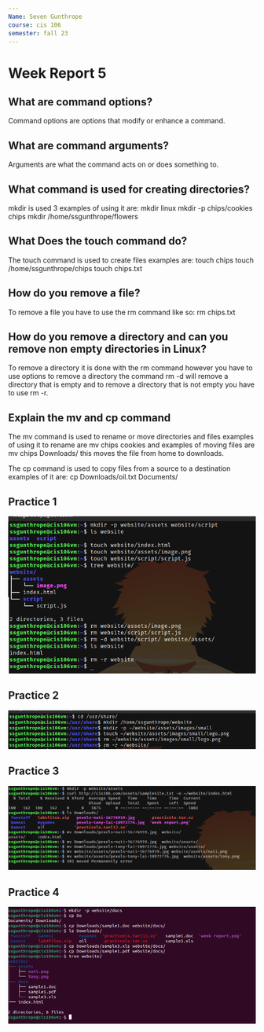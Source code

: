 ```yaml
---
Name: Seven Gunthrope
course: cis 106
semester: fall 23
---
```


# Week Report 5 

## What are command options?
Command options are options that modify or enhance a command.

## What are command arguments?
Arguments are what the command acts on or does something to.

## What command is used for creating directories?
mkdir is used 3 examples of using it are:
mkdir linux
mkdir -p chips/cookies chips
mkdir /home/ssgunthrope/flowers

## What Does the touch command do?
The touch command is used to create files examples are:
touch chips
touch /home/ssgunthrope/chips
touch chips.txt

## How do you remove a file?
To remove a file you have to use the rm command like so:
rm chips.txt

## How do you remove a directory and can you remove non empty directories in Linux?
To remove a directory it is done with the rm command however you have to use options to remove a directory the command rm -d will remove a directory that is empty and to remove a directory that is not empty you have to use rm -r.

## Explain the mv and cp command
The mv command is used to rename or move directories and files examples of using it to rename are mv chips cookies and examples of moving files are mv chips Downloads/ this moves the file from home to downloads.

The cp command is used to copy files from a source to a destination examples of it are: cp Downloads/oil.txt Documents/ 

## Practice 1
![prac1](../labs/lab5/practice1.png)

## Practice 2
![prac2](../labs/lab5/prac2.png)

## Practice 3
![prac3](../labs/lab5/prac3.png)

## Practice 4
![prac4](../labs/lab5/prac4.png)